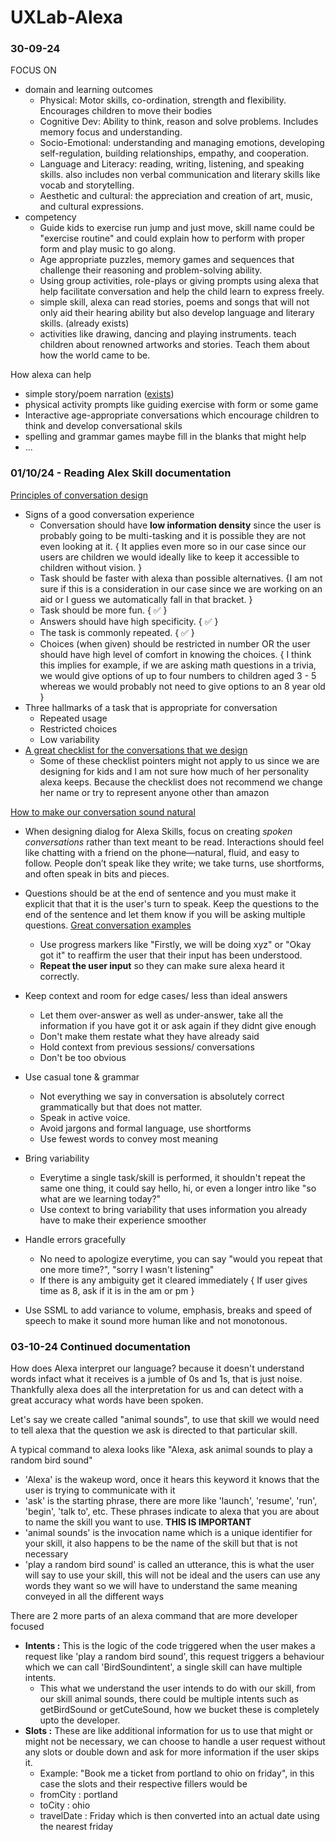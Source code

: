 # UXLab-Alexa


### 30-09-24

FOCUS ON
- domain and learning outcomes
	- Physical: Motor skills, co-ordination, strength and flexibility. Encourages children to move their bodies
	- Cognitive Dev: Ability to think, reason and solve problems. Includes memory focus and understanding.
	- Socio-Emotional: understanding and managing emotions, developing self-regulation, building relationships, empathy, and cooperation.
	- Language and Literacy: reading, writing, listening, and speaking skills. also includes non verbal communication and literary skills like vocab and storytelling.
	- Aesthetic and cultural: the appreciation and creation of art, music, and cultural expressions. 
- competency
	- Guide kids to exercise run jump and just move, skill name could be "exercise routine" and could explain how to perform with proper form and play music to go along.
	- Age appropriate puzzles, memory games and sequences that challenge their reasoning and problem-solving ability.
	- Using group activities, role-plays or giving prompts using alexa that help facilitate conversation and help the child learn to express freely.
	- simple skill, alexa can read stories, poems and songs that will not only aid their hearing ability but also develop language and literary skills. (already exists)
	- activities like drawing, dancing and playing instruments. teach children about renowned artworks and stories. Teach them about how the world came to be.


How alexa can help

- simple story/poem narration ([exists](https://www.amazon.com/Amazon-Education-Consumer-Team-Storytime/dp/B073X5FYVF/ref=sr_1_1?dib=eyJ2IjoiMSJ9.S6bbH8KcsWWM7TPQd4YNjNQkAM4LPzW0ofFOB8lFxBEgAwxwUvptPiSSHlB4z9B14s6N59c57AxFMKPWKgYNeUZeloyVLMPt4f7z-cVvdLQKw6_xCUvblPM_DV74nb3WleDkmwQXCYFBBm9heoJ9wwILxs6qlC4wWsA8TgU-DA91GxgEMwkea_nwcjXgx-PuL--3--x8NmCl1ObEvfSGzdxUViKmDgPbe6zwOsEG3JY.h-tM7TuckLI6LqgLkON8Xh-YTwSMS4FyeFYHxyi5lxo&dib_tag=se&s=digital-skills&sr=1-1]))
- physical activity prompts like guiding exercise with form or some game
- Interactive age-appropriate conversations which encourage children to think and develop conversational skils
- spelling and grammar games maybe fill in the blanks that might help 
- ...


### 01/10/24 - Reading Alex Skill documentation 

[Principles of conversation design](https://developer.amazon.com/en-US/alexa/alexa-haus/design-principles)
- Signs of a good conversation experience
	- Conversation should have **low information density** since the user is probably going to be multi-tasking and it is possible they are not even looking at it.        { It applies even more so in our case since our users are children we would ideally like to keep it accessible to children without vision. }
	- Task should be faster with alexa than possible alternatives.        {I am not sure if this is a consideration in our case since we are working on an aid or I guess we automatically fall in that bracket. }
	- Task should be more fun.        { ✅ }
	- Answers should have high specificity.        { ✅ }
	- The task is commonly repeated.        { ✅ }
	- Choices (when given) should be restricted in number OR the user should have high level of comfort in knowing the choices.        { I think this implies for example, if we are asking math questions in a trivia, we would give options of up to four numbers to children aged 3 - 5 whereas we would probably not need to give options to an 8 year old }
- Three hallmarks of a task that is appropriate for conversation
	- Repeated usage
	- Restricted choices
	- Low variability
- [A great checklist for the conversations that we design](https://developer.amazon.com/en-US/alexa/alexa-haus/design-principles#conversation-design-principles-checklist)
	- Some of these checklist pointers might not apply to us since we are designing for kids and I am not sure how much of her personality alexa keeps. Because the checklist does not recommend we change her name or try to represent anyone other than amazon

[How to make our conversation sound natural](https://developer.amazon.com/en-US/alexa/alexa-haus/natural-speech)
- When designing dialog for Alexa Skills, focus on creating _spoken conversations_ rather than text meant to be read. Interactions should feel like chatting with a friend on the phone—natural, fluid, and easy to follow. People don’t speak like they write; we take turns, use shortforms, and often speak in bits and pieces.
- Questions should be at the end of sentence and you must make it explicit that that it is the user's turn to speak. Keep the questions to the end of the sentence and let them know if you will be asking multiple questions. [Great conversation examples](https://developer.amazon.com/en-US/alexa/alexa-haus/natural-speech#ask-questions)
	- Use progress markers like "Firstly, we will be doing xyz" or "Okay got it" to reaffirm the user that their input has been understood.
	- **Repeat the user input** so they can make sure alexa heard it correctly.

- Keep context and room for edge cases/ less than ideal answers
	- Let them over-answer as well as under-answer, take all the information if you have got it or ask again if they didnt give enough
	- Don't make them restate what they have already said
	- Hold context from previous sessions/ conversations
	- Don't be too obvious

- Use casual tone & grammar
	- Not everything we say in conversation is absolutely correct grammatically but that does not matter.
	- Speak in active voice.
	- Avoid jargons and formal language, use shortforms 
	- Use fewest words to convey most meaning

- Bring variability
	- Everytime a single task/skill is performed, it shouldn't repeat the same one thing, it could say hello, hi, or even a longer intro like "so what are we learning today?"
	- Use context to bring variability that uses information you already have to make their experience smoother

- Handle errors gracefully
	- No need to apologize everytime, you can say "would you repeat that one more time?", "sorry I wasn't listening"
	- If there is any ambiguity get it cleared immediately      { If user gives time as 8, ask if it is in the am or pm }

- Use SSML to add variance to volume, emphasis, breaks and speed of speech to make it sound more human like and not monotonous.



### 03-10-24 Continued documentation

How does Alexa interpret our language? because it doesn't understand words infact what it receives is a jumble of 0s and 1s, that is just noise. Thankfully alexa does all the interpretation for us and can detect with a great accuracy what words have been spoken.

Let's say we create called "animal sounds", to use that skill we would need to tell alexa that the question we ask is directed to that particular skill.

A typical command to alexa looks like "Alexa, ask animal sounds to play a random bird sound"
- 'Alexa' is the wakeup word, once it hears this keyword it knows that the user is trying to communicate with it
- 'ask' is the starting phrase, there are more like 'launch', 'resume', 'run', 'begin', 'talk to', etc. These phrases indicate to alexa that you are about to name the skill you want to use. **THIS IS IMPORTANT**
- 'animal sounds' is the invocation name which is a unique identifier for your skill, it also happens to be the name of the skill but that is not necessary
- 'play a random bird sound' is called an utterance, this is what the user will say to use your skill, this will not be ideal and the users can use any words they want so we will have to understand the same meaning conveyed in all the different ways

There are 2 more parts of an alexa command that are more developer focused

- **Intents :** This is the logic of the code triggered when the user makes a request like 'play a random bird sound', this request triggers a behaviour which we can call 'BirdSoundintent', a single skill can have multiple intents.
	- This what we understand the user intends to do with our skill, from our skill animal sounds, there could be multiple intents such as getBirdSound or getCuteSound, how we bucket these is completely upto the developer.
- **Slots :** These are like additional information for us to use that might or might not be necessary, we can choose to handle a user request without any slots or double down and ask for more information if the user skips it.
	- Example: "Book me a ticket from portland to ohio on friday", in this case the slots and their respective fillers would be
	- fromCity : portland
	- toCity : ohio
	- travelDate : Friday which is then converted into an actual date using the nearest friday
